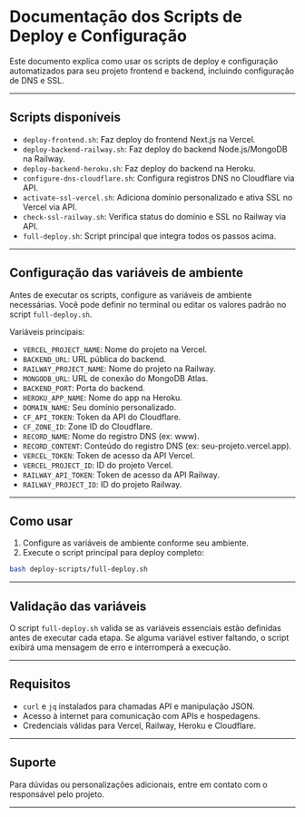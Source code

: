 # Documentação dos Scripts de Deploy e Configuração

Este documento explica como usar os scripts de deploy e configuração automatizados para seu projeto frontend e backend, incluindo configuração de DNS e SSL.

---

## Scripts disponíveis

- `deploy-frontend.sh`: Faz deploy do frontend Next.js na Vercel.
- `deploy-backend-railway.sh`: Faz deploy do backend Node.js/MongoDB na Railway.
- `deploy-backend-heroku.sh`: Faz deploy do backend na Heroku.
- `configure-dns-cloudflare.sh`: Configura registros DNS no Cloudflare via API.
- `activate-ssl-vercel.sh`: Adiciona domínio personalizado e ativa SSL no Vercel via API.
- `check-ssl-railway.sh`: Verifica status do domínio e SSL no Railway via API.
- `full-deploy.sh`: Script principal que integra todos os passos acima.

---

## Configuração das variáveis de ambiente

Antes de executar os scripts, configure as variáveis de ambiente necessárias. Você pode definir no terminal ou editar os valores padrão no script `full-deploy.sh`.

Variáveis principais:

- `VERCEL_PROJECT_NAME`: Nome do projeto na Vercel.
- `BACKEND_URL`: URL pública do backend.
- `RAILWAY_PROJECT_NAME`: Nome do projeto na Railway.
- `MONGODB_URL`: URL de conexão do MongoDB Atlas.
- `BACKEND_PORT`: Porta do backend.
- `HEROKU_APP_NAME`: Nome do app na Heroku.
- `DOMAIN_NAME`: Seu domínio personalizado.
- `CF_API_TOKEN`: Token da API do Cloudflare.
- `CF_ZONE_ID`: Zone ID do Cloudflare.
- `RECORD_NAME`: Nome do registro DNS (ex: www).
- `RECORD_CONTENT`: Conteúdo do registro DNS (ex: seu-projeto.vercel.app).
- `VERCEL_TOKEN`: Token de acesso da API Vercel.
- `VERCEL_PROJECT_ID`: ID do projeto Vercel.
- `RAILWAY_API_TOKEN`: Token de acesso da API Railway.
- `RAILWAY_PROJECT_ID`: ID do projeto Railway.

---

## Como usar

1. Configure as variáveis de ambiente conforme seu ambiente.
2. Execute o script principal para deploy completo:

```bash
bash deploy-scripts/full-deploy.sh
```

---

## Validação das variáveis

O script `full-deploy.sh` valida se as variáveis essenciais estão definidas antes de executar cada etapa. Se alguma variável estiver faltando, o script exibirá uma mensagem de erro e interromperá a execução.

---

## Requisitos

- `curl` e `jq` instalados para chamadas API e manipulação JSON.
- Acesso à internet para comunicação com APIs e hospedagens.
- Credenciais válidas para Vercel, Railway, Heroku e Cloudflare.

---

## Suporte

Para dúvidas ou personalizações adicionais, entre em contato com o responsável pelo projeto.

---
